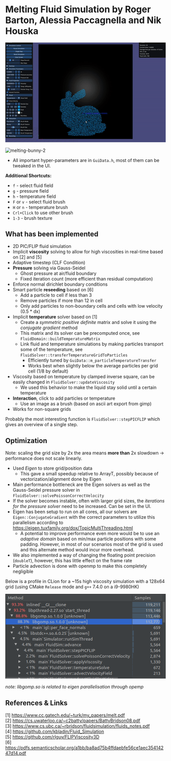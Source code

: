 # Melting Fluid Simulation by Roger Barton, Alessia Paccagnella and Nik Houska

![melting-bunny](assets/README/melting-bunny.gif)

![melting-bunny-2](assets/README/melting-bunny-2.gif)

- All important hyper-parameters are in `GuiData.h`, most of them can be tweaked in the UI.

**Additional Shortcuts:**  

- `f` - select fluid field
- `g` - pressure field
- `h` - temperature field
- `F` or `v` - select fluid brush
- `H` or `n` - temperature brush
- `Crl+Click` to use other brush
- `1-3` - brush texture

## What has been implemented

- 2D PIC/FLIP fluid simulation
- Implicit **viscosity** solving to allow for high viscosities in real-time based on [2] and [5]
- Adaptive timestep (CLF Condition)
- **Pressure** solving via Gauss-Seidel
  - Ghost pressure at air/fluid boundary
  - Fixed iteration count (more efficient than residual computation)
- Enforce normal dirichlet boundary conditions
- Smart particle **reseeding** based on [6]
    - Add a particle to cell if less than 3  
    - Remove particles if more than 12 in cell
    - Only add particles to non-boundary cells and cells with low velocity (0.5 * dx)
- Implicit **temperature** solver based on [1]
  - Create a *symmetric positive definite* matrix and solve it using the *conjugate gradient* method
  - This matrix and its solver can be precomputed once, see `FluidDomain::buildTemperatureMatrix`
  - Link fluid and temperature simulations by making particles transport some of the temperature, see `FluidSolver::transferTemperatureGridToParticles`
    - Efficiently tuned by `GuiData::m_particleTemperatureTransfer`
    - Works best when slightly below the average particles per grid cell (1/8 by default)
- Viscosity based on temperature by clamped inverse square, can be easily changed in `FluidSolver::updateViscosity`
    - We used this behavior to make the liquid stay solid until a certain temperature
- **Interaction**, click to add particles or temperature
  - Use an image as a brush (based on ascii art export from gimp)
- Works for non-square grids

Probably the most interesting function is `FluidSolver::stepPICFLIP` which gives an overview of a single step.

## Optimization

Note: scaling the grid size by 2x the area means **more than** 2x slowdown -> performance does not scale linearly.

- Used *Eigen* to store grid/position data 
  - This gave a small speedup relative to ArrayT, possibly because of vectorization/alignment done by Eigen
- Main performance bottleneck are the Eigen solvers as well as the Gauss-Seidel pressure solver in `FluidSolver::solvePoissonCorrectVelocity`
- If the solver becomes instable, often with larger grid sizes, the *iterations for the pressure solver* need to be increased. Can be set in the UI.
- Eigen has been setup to run on all cores, all our solvers are `Eigen::ConjugateGradient` with the correct parameters to utilize this parallelism according to https://eigen.tuxfamily.org/dox/TopicMultiThreading.html
  - A potential to improve performance even more would be to use an *adaptive domain* based on min/max particle positions with some padding. However, in most of our scenarios most of the grid is used and this alternate method would incur more overhead.
- We also implemented a way of changing the floating point precision (`doubleT`), however, this has little effect on the frame rate
- Particle advection is done with openmp to make this completely negligible

Below is a profile in CLion for a ~15s high viscosity simulation with a 128x64 grid (using CMake `Release` mode and `g++` 7.4.0  on a i9-9980HK)

![image-20191216220217022](assets/README/image-20191216220217022.png)

*note: libgomp.so is related to eigen parallelisation through opemp*

## References & Links

[1] https://www.cc.gatech.edu/~turk/my_papers/melt.pdf  
[2] https://cs.uwaterloo.ca/~c2batty/papers/BattyBridson08.pdf  
[3] https://www.cs.ubc.ca/~rbridson/fluidsimulation/fluids_notes.pdf  
[4] https://github.com/kbladin/Fluid_Simulation  
[5] https://github.com/rlguy/FLIPViscosity3D  
[6] https://pdfs.semanticscholar.org/a1bb/ba8ad75b4ffdaebfe56ce1aec35414247d14.pdf

